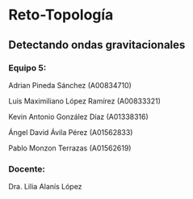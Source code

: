 # Reto-Topología

## Detectando ondas gravitacionales

### Equipo 5:

Adrian Pineda Sánchez (A00834710)

Luis Maximiliano López Ramírez (A00833321)

Kevin Antonio González Díaz (A01338316)

Ángel David  Ávila Pérez (A01562833)
 
Pablo Monzon Terrazas (A01562619)


### Docente:
Dra. Lilia Alanís López


